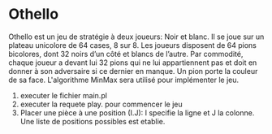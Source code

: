 # Othello
Othello est un jeu de stratégie à deux joueurs: Noir et blanc. Il se joue sur un plateau unicolore de 64 cases, 8 sur 8. Les joueurs disposent de 64 pions bicolores, dont 32 noirs d’un côté et blancs de l’autre. Par commodité, chaque joueur a devant lui 32 pions qui ne lui appartiennent pas et doit en donner à son adversaire si ce dernier en manque. Un pion porte la couleur de sa face.
L'algorithme MinMax sera utilisé pour implémenter le jeu.

1) executer le fichier main.pl
2) executer la requete play. pour commencer le jeu
4) Placer une pièce à une position (I.J): I specifie la ligne et J la colonne. Une liste de positions possibles est etablie.
